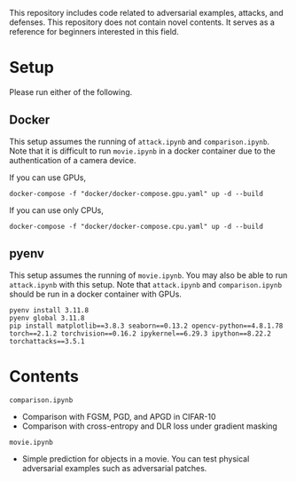 This repository includes code related to adversarial examples, attacks, and defenses. This repository does not contain novel contents. It serves as a reference for beginners interested in this field.

# Setup
Please run either of the following.

## Docker
This setup assumes the running of `attack.ipynb` and `comparison.ipynb`. Note that it is difficult to run `movie.ipynb` in a docker container due to the authentication of a camera device.

If you can use GPUs,

```console
docker-compose -f "docker/docker-compose.gpu.yaml" up -d --build 
```

If you can use only CPUs,

```console
docker-compose -f "docker/docker-compose.cpu.yaml" up -d --build 
```

## pyenv
This setup assumes the running of `movie.ipynb`. You may also be able to run `attack.ipynb` with this setup. Note that `attack.ipynb` and `comparison.ipynb` should be run in a docker container with GPUs.

```console
pyenv install 3.11.8
pyenv global 3.11.8
pip install matplotlib==3.8.3 seaborn==0.13.2 opencv-python==4.8.1.78 torch==2.1.2 torchvision==0.16.2 ipykernel==6.29.3 ipython==8.22.2 torchattacks==3.5.1
```

# Contents
`comparison.ipynb`

- Comparison with FGSM, PGD, and APGD in CIFAR-10
- Comparison with cross-entropy and DLR loss under gradient masking

`movie.ipynb`

- Simple prediction for objects in a movie. You can test physical adversarial examples such as adversarial patches.
